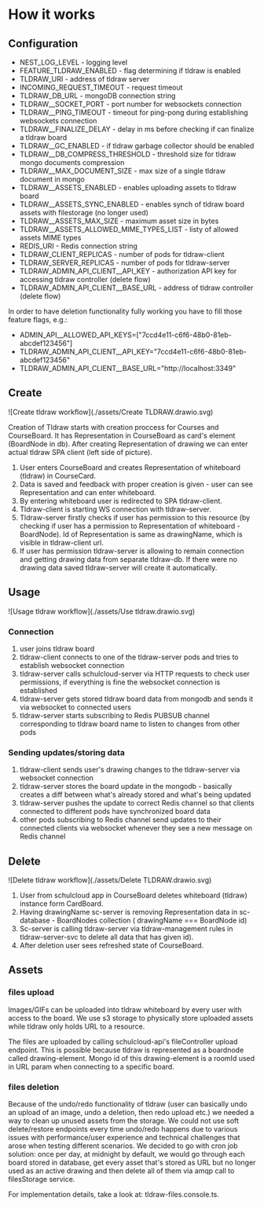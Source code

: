 # How it works

## Configuration

- NEST_LOG_LEVEL - logging level
- FEATURE_TLDRAW_ENABLED - flag determining if tldraw is enabled
- TLDRAW_URI - address of tldraw server 
- INCOMING_REQUEST_TIMEOUT - request timeout
- TLDRAW_DB_URL - mongoDB connection string
- TLDRAW__SOCKET_PORT - port number for websockets connection
- TLDRAW__PING_TIMEOUT - timeout for ping-pong during establishing websockets connection
- TLDRAW__FINALIZE_DELAY - delay in ms before checking if can finalize a tldraw board
- TLDRAW__GC_ENABLED - if tldraw garbage collector should be enabled
- TLDRAW__DB_COMPRESS_THRESHOLD - threshold size for tldraw mongo documents compression
- TLDRAW__MAX_DOCUMENT_SIZE - max size of a single tldraw document in mongo
- TLDRAW__ASSETS_ENABLED - enables uploading assets to tldraw board
- TLDRAW__ASSETS_SYNC_ENABLED - enables synch of tldraw board assets with filestorage (no longer used)
- TLDRAW__ASSETS_MAX_SIZE - maximum asset size in bytes
- TLDRAW__ASSETS_ALLOWED_MIME_TYPES_LIST - listy of allowed assets MIME types
- REDIS_URI - Redis connection string
- TLDRAW_CLIENT_REPLICAS - number of pods for tldraw-client 
- TLDRAW_SERVER_REPLICAS - number of pods for tldraw-server
- TLDRAW_ADMIN_API_CLIENT__API_KEY - authorization API key for accessing tldraw controller (delete flow) 
- TLDRAW_ADMIN_API_CLIENT__BASE_URL - address of tldraw controller (delete flow) 

In order to have deletion functionality fully working you have to fill those feature flags, e.g.:
- ADMIN_API__ALLOWED_API_KEYS=["7ccd4e11-c6f6-48b0-81eb-abcdef123456"]
- TLDRAW_ADMIN_API_CLIENT__API_KEY="7ccd4e11-c6f6-48b0-81eb-abcdef123456"
- TLDRAW_ADMIN_API_CLIENT__BASE_URL="http://localhost:3349"

## Create
![Create tldraw workflow](./assets/Create TLDRAW.drawio.svg)

Creation of Tldraw starts with creation proccess for Courses and CourseBoard. It has Representation in CourseBoard as card's element (BoardNode in db). After creating Representation of drawing we can enter actual tldraw SPA client (left side of picture).

1. User enters CourseBoard and creates Representation of whiteboard (tldraw) in CourseCard.
2. Data is saved and feedback with proper creation is given - user can see Representation and can enter whiteboard.
3. By entering whiteboard user is redirected to SPA tldraw-client.
4. Tldraw-client is starting WS connection with tldraw-server.
5. Tldraw-server firstly checks if user has permission to this resource (by checking if user has a permission to Representation of whiteboard -BoardNode).
    Id of Representation is same as drawingName, which is visible in tldraw-client url.
6. If user has permission tldraw-server is allowing to remain connection and getting drawing data from separate tldraw-db. If there were no drawing data saved tldraw-server will create it automatically. 

## Usage
![Usage tldraw workflow](./assets/Use tldraw.drawio.svg)

### Connection

1. user joins tldraw board
2. tldraw-client connects to one of the tldraw-server pods and tries to establish websocket connection
3. tldraw-server calls schulcloud-server via HTTP requests to check user permissions, if everything is fine the websocket connection is established
4. tldraw-server gets stored tldraw board data from mongodb and sends it via websocket to connected users
5. tldraw-server starts subscribing to Redis PUBSUB channel corresponding to tldraw board name to listen to changes from other pods

### Sending updates/storing data

1. tldraw-client sends user's drawing changes to the tldraw-server via websocket connection
2. tldraw-server stores the board update in the mongodb - basically creates a diff between what's already stored and what's being updated
3. tldraw-server pushes the update to correct Redis channel so that clients connected to different pods have synchronized board data
4. other pods subscribing to Redis channel send updates to their connected clients via websocket whenever they see a new message on Redis channel

## Delete
![Delete tldraw workflow](./assets/Delete TLDRAW.drawio.svg)

1. User from schulcloud app in CourseBoard deletes whiteboard (tldraw) instance form CardBoard.
2. Having drawingName sc-server is removing Representation data in sc-database - BoardNodes collection ( drawingName === BoardNode id)
3. Sc-server is calling tldraw-server via tldraw-management rules in tldraw-server-svc to delete all data that has given id).
4. After deletion user sees refreshed state of CourseBoard. 

## Assets
### files upload

Images/GIFs can be uploaded into tldraw whiteboard by every user with access to the board. We use s3 storage to physically store uploaded assets while tldraw only holds URL to a resource.

The files are uploaded by calling schulcloud-api's fileController upload endpoint. This is possible because tldraw is represented as a boardnode called drawing-element. Mongo id of this drawing-element is a roomId used in URL param when connecting to a specific board.

### files deletion

Because of the undo/redo functionality of tldraw (user can basically undo an upload of an image, undo a deletion, then redo upload etc.) we needed a way to clean up unused assets from the storage. We could not use soft delete/restore endpoints every time undo/redo happens due to various issues with performance/user experience and technical challenges that arose when testing different scenarios. We decided to go with cron job solution: once per day, at midnight by default, we would go through each board stored in database, get every asset that's stored as URL but no longer used as an active drawing and then delete all of them via amqp call to filesStorage service.

For implementation details, take a look at: tldraw-files.console.ts.